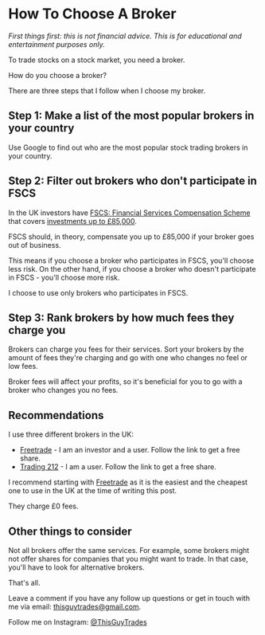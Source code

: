 # How To Choose A Broker

_First things first: this is not financial advice. This is for educational and entertainment purposes only._

To trade stocks on a stock market, you need a broker.

How do you choose a broker?

There are three steps that I follow when I choose my broker.

## Step 1: Make a list of the most popular brokers in your country

Use Google to find out who are the most popular stock trading brokers in your country.

## Step 2: Filter out brokers who don't participate in FSCS

In the UK investors have [FSCS: Financial Services Compensation Scheme](https://www.fscs.org.uk/) that covers [investments up to £85,000](https://www.fscs.org.uk/what-we-cover/investments/).

FSCS should, in theory, compensate you up to £85,000 if your broker goes out of business.

This means if you choose a broker who participates in FSCS, you'll choose less risk. On the other hand, if you choose a broker who doesn't participate in FSCS - you'll choose more risk.

I choose to use only brokers who participates in FSCS.

## Step 3: Rank brokers by how much fees they charge you

Brokers can charge you fees for their services. Sort your brokers by the amount of fees they're charging and go with one who changes no feel or low fees.

Broker fees will affect your profits, so it's beneficial for you to go with a broker who changes you no fees.

## Recommendations

I use three different brokers in the UK:
+ [Freetrade](https://freetrade.io/freeshare?code=HXL1PCFK0N&sender=YxfmwwRA) - I am an investor and a user. Follow the link to get a free share.
+ [Trading 212](http://www.trading212.com/invite/FMXVupQC) - I am a user. Follow the link to get a free share.

I recommend starting with [Freetrade](https://freetrade.io/freeshare?code=HXL1PCFK0N&sender=YxfmwwRA) as it is the easiest and the cheapest one to use in the UK at the time of writing this post.

They charge £0 fees.

## Other things to consider

Not all brokers offer the same services. For example, some brokers might not offer shares for companies that you might want to trade. In that case, you'll have to look for alternative brokers.

That's all.

Leave a comment if you have any follow up questions or get in touch with me via email: [thisguytrades@gmail.com](mailto:thisguytrades@gmail.com).

Follow me on Instagram: [@ThisGuyTrades](https://www.instagram.com/thisguytrades/)
